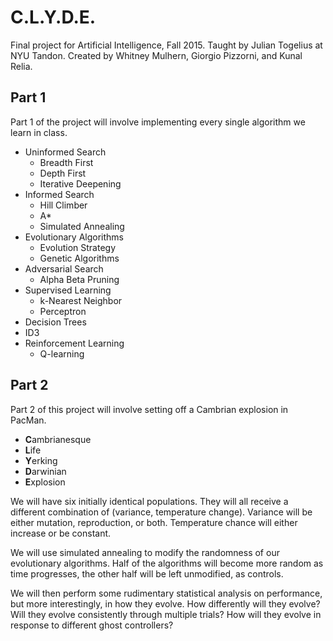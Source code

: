 # C.L.Y.D.E.

Final project for Artificial Intelligence, Fall 2015. Taught by Julian
Togelius at NYU Tandon. Created by Whitney Mulhern, Giorgio Pizzorni, and Kunal Relia.

## Part 1
Part 1 of the project will involve implementing every single algorithm
we learn in class.

* Uninformed Search
  * Breadth First
  * Depth First
  * Iterative Deepening
* Informed Search
  * Hill Climber
  * A*
  * Simulated Annealing
* Evolutionary Algorithms
  * Evolution Strategy
  * Genetic Algorithms
* Adversarial Search
  * Alpha Beta Pruning
* Supervised Learning
  * k-Nearest Neighbor
  * Perceptron
* Decision Trees
 * ID3
* Reinforcement Learning
  * Q-learning

## Part 2
Part 2 of this project will involve setting off a Cambrian explosion in PacMan.

* **C**ambrianesque
* **L**ife
* **Y**erking
* **D**arwinian
* **E**xplosion

We will have six initially identical populations. They will all receive a different combination of (variance, temperature change). Variance will be either mutation, reproduction, or both. Temperature chance will either increase or be constant.

We will use simulated annealing to modify the randomness of our evolutionary algorithms. Half of the algorithms will become more random as time progresses, the other half will be left unmodified, as controls.

We will then perform some rudimentary statistical analysis on performance, but more interestingly, in how they evolve. How differently will they evolve? Will they evolve consistently through multiple trials? How will they evolve in response to different ghost controllers?
  
